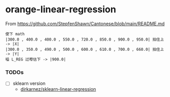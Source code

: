 orange-linear-regression
========================
From https://github.com/StepfenShawn/Cantonese/blob/main/README.md
```
使下 math
|300.0 , 400.0 , 400.0 , 550.0 , 720.0 , 850.0 , 900.0 , 950.0| 拍住上 -> |X|
|300.0 , 350.0 , 490.0 , 500.0 , 600.0 , 610.0 , 700.0 , 660.0| 拍住上 -> |Y|
嗌 L_REG 过嚟估下 -> |900.0|
```

### TODOs
- [ ] sklearn version
  - [dirkarnez/sklearn-linear-regression](https://github.com/dirkarnez/sklearn-linear-regression)
